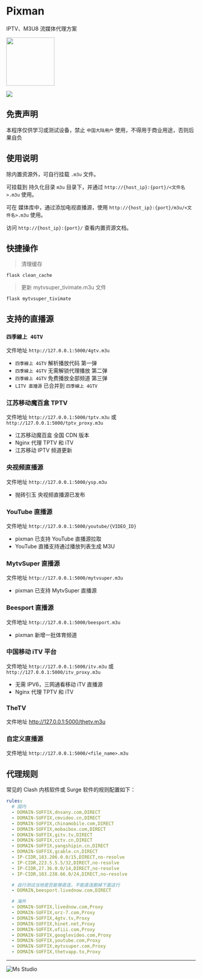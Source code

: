 # Pixman

IPTV、M3U8 流媒体代理方案

<img height="128" src="https://file.lifebus.top/apps/pixman/logo.png" width="128"/>

![](https://img.shields.io/badge/%E6%96%B0%E7%96%86%E8%90%8C%E6%A3%AE%E8%BD%AF%E4%BB%B6%E5%BC%80%E5%8F%91%E5%B7%A5%E4%BD%9C%E5%AE%A4-%E6%8F%90%E4%BE%9B%E6%8A%80%E6%9C%AF%E6%94%AF%E6%8C%81-blue)

## 免责声明

本程序仅供学习或测试设备，禁止 `中国大陆用户` 使用，不得用于商业用途，否则后果自负

## 使用说明

除内置资源外，可自行挂载 `.m3u` 文件。

可挂载到 持久化目录 `m3u` 目录下，并通过 `http://{host_ip}:{port}/<文件名>.m3u` 使用。

可在 媒体库中，通过添加电视直播源，使用 `http://{host_ip}:{port}/m3u/<文件名>.m3u` 使用。

访问 `http://{host_ip}:{port}/` 查看内置资源文档。

## 快捷操作

> 清理缓存

```shell
flask clean_cache
```

> 更新 mytvsuper_tivimate.m3u 文件

```shell
flask mytvsuper_tivimate
```

## 支持的直播源

### `四季線上 4GTV`

文件地址 `http://127.0.0.1:5000/4gtv.m3u`

+ `四季線上 4GTV` 解析播放代码 第一弹
+ `四季線上 4GTV` 无需解锁代理播放 第二弹
+ `四季線上 4GTV` 免费播放全部频道 第三弹
+ `LITV 直播源` 已合并到 `四季線上 4GTV`

### 江苏移动魔百盒 TPTV

文件地址 `http://127.0.0.1:5000/tptv.m3u` 或 `http://127.0.0.1:5000/tptv_proxy.m3u`

+ 江苏移动魔百盒 全国 CDN 版本
+ Nginx 代理 TPTV 和 iTV
+ 江苏移动 IPTV 频道更新

### 央视频直播源

文件地址 `http://127.0.0.1:5000/ysp.m3u`

+ 抛砖引玉 央视频直播源已发布

### YouTube 直播源

文件地址 `http://127.0.0.1:5000/youtube/{VIDEO_ID}`

+ pixman 已支持 YouTube 直播源拉取
+ YouTube 直播支持通过播放列表生成 M3U

### MytvSuper 直播源

文件地址 `http://127.0.0.1:5000/mytvsuper.m3u`

+ pixman 已支持 MytvSuper 直播源

### Beesport 直播源

文件地址 `http://127.0.0.1:5000/beesport.m3u`

+ pixman 新增一批体育频道

### 中国移动 iTV 平台

文件地址 `http://127.0.0.1:5000/itv.m3u` 或 `http://127.0.0.1:5000/itv_proxy.m3u`

+ 无需 IPV6，三网通看移动 iTV 直播源
+ Nginx 代理 TPTV 和 iTV

### TheTV

文件地址 http://127.0.0.1:5000/thetv.m3u

### 自定义直播源

文件地址 `http://127.0.0.1:5000/<file_name>.m3u`

## 代理规则

常见的 Clash 内核软件或 Surge 软件的规则配置如下：

```yaml
rules:
  # 国内
  - DOMAIN-SUFFIX,dnsany.com,DIRECT
  - DOMAIN-SUFFIX,cmvideo.cn,DIRECT
  - DOMAIN-SUFFIX,chinamobile.com,DIRECT
  - DOMAIN-SUFFIX,mobaibox.com,DIRECT
  - DOMAIN-SUFFIX,gitv.tv,DIRECT
  - DOMAIN-SUFFIX,cctv.cn,DIRECT
  - DOMAIN-SUFFIX,yangshipin.cn,DIRECT
  - DOMAIN-SUFFIX,gcable.cn,DIRECT
  - IP-CIDR,183.206.0.0/15,DIRECT,no-resolve
  - IP-CIDR,223.5.5.5/32,DIRECT,no-resolve
  - IP-CIDR,27.36.0.0/14,DIRECT,no-resolve
  - IP-CIDR,183.238.66.0/24,DIRECT,no-resolve

  # 自行测试当地是否能够直连，不能直连删掉下面这行
  - DOMAIN,beesport.livednow.com,DIRECT

  # 海外
  - DOMAIN-SUFFIX,livednow.com,Proxy
  - DOMAIN-SUFFIX,orz-7.com,Proxy
  - DOMAIN-SUFFIX,4gtv.tv,Proxy
  - DOMAIN-SUFFIX,hinet.net,Proxy
  - DOMAIN-SUFFIX,ofiii.com,Proxy
  - DOMAIN-SUFFIX,googlevideo.com,Proxy
  - DOMAIN-SUFFIX,youtube.com,Proxy
  - DOMAIN-SUFFIX,mytvsuper.com,Proxy
  - DOMAIN-SUFFIX,thetvapp.to,Proxy
```

---

![Ms Studio](https://file.lifebus.top/imgs/ms_blank_001.png)
